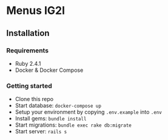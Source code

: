 # Menus IG2I

## Installation

### Requirements

- Ruby 2.4.1
- Docker & Docker Compose

### Getting started

- Clone this repo
- Start database: `docker-compose up`
- Setup your environment by copying `.env.example` into `.env`
- Install gems: `bundle install`
- Start migrations: `bundle exec rake db:migrate`
- Start server: `rails s`
